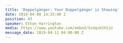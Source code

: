 ```yaml
---
title: 'Doppelgänger: Your Doppelgänger is Showing'
date: 2019-04-08 14:33:00 Z
position: 43
speaker: Ethan Harrington
media: https://www.youtube.com/embed/SsdqvkShSjU
message_date: 2019-04-11 04:00:00 Z
---
```


